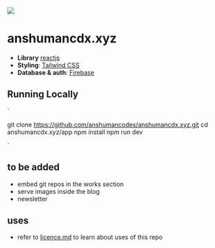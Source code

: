 <img src="https://therichpost.com/wp-content/uploads/2020/08/How-to-fetch-data-from-firebase-in-reactjs-1.png" align="center">


# anshumancdx.xyz

- **Library** [reactjs](https://react.dev/)
- **Styling**: [Tailwind CSS](https://tailwindcss.com)
- **Database & auth**: [Firebase](https://firebase.google.com/)


## Running Locally

`

git clone https://github.com/anshumancodes/anshumancdx.xyz.git
cd anshumancdx.xyz/app
npm install
npm run dev
 


`

## to be added

- embed git repos in the works section 
- serve images inside the blog 
- newsletter

## uses
- refer to [licence.md](https://github.com/anshumancodes/anshumancdx.xyz/blob/main/licence.md) to learn about uses of this repo
